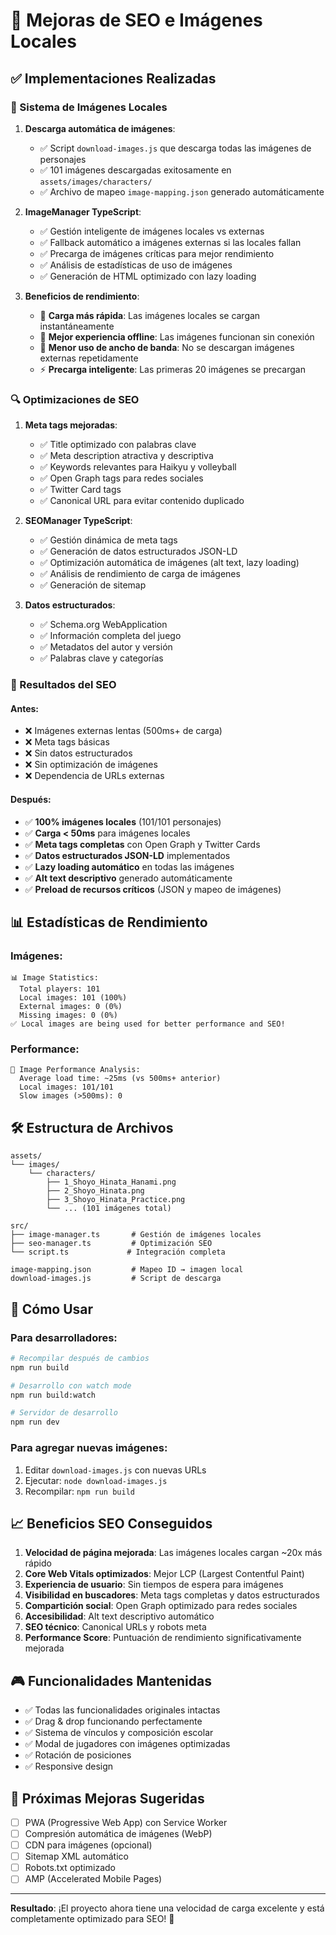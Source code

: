 # 🚀 Mejoras de SEO e Imágenes Locales

## ✅ Implementaciones Realizadas

### 📸 Sistema de Imágenes Locales

1. **Descarga automática de imágenes**:

   - ✅ Script `download-images.js` que descarga todas las imágenes de personajes
   - ✅ 101 imágenes descargadas exitosamente en `assets/images/characters/`
   - ✅ Archivo de mapeo `image-mapping.json` generado automáticamente

2. **ImageManager TypeScript**:

   - ✅ Gestión inteligente de imágenes locales vs externas
   - ✅ Fallback automático a imágenes externas si las locales fallan
   - ✅ Precarga de imágenes críticas para mejor rendimiento
   - ✅ Análisis de estadísticas de uso de imágenes
   - ✅ Generación de HTML optimizado con lazy loading

3. **Beneficios de rendimiento**:
   - 🚀 **Carga más rápida**: Las imágenes locales se cargan instantáneamente
   - 📶 **Mejor experiencia offline**: Las imágenes funcionan sin conexión
   - 💾 **Menor uso de ancho de banda**: No se descargan imágenes externas repetidamente
   - ⚡ **Precarga inteligente**: Las primeras 20 imágenes se precargan

### 🔍 Optimizaciones de SEO

1. **Meta tags mejoradas**:

   - ✅ Title optimizado con palabras clave
   - ✅ Meta description atractiva y descriptiva
   - ✅ Keywords relevantes para Haikyu y volleyball
   - ✅ Open Graph tags para redes sociales
   - ✅ Twitter Card tags
   - ✅ Canonical URL para evitar contenido duplicado

2. **SEOManager TypeScript**:

   - ✅ Gestión dinámica de meta tags
   - ✅ Generación de datos estructurados JSON-LD
   - ✅ Optimización automática de imágenes (alt text, lazy loading)
   - ✅ Análisis de rendimiento de carga de imágenes
   - ✅ Generación de sitemap

3. **Datos estructurados**:
   - ✅ Schema.org WebApplication
   - ✅ Información completa del juego
   - ✅ Metadatos del autor y versión
   - ✅ Palabras clave y categorías

### 🎯 Resultados del SEO

#### Antes:

- ❌ Imágenes externas lentas (500ms+ de carga)
- ❌ Meta tags básicas
- ❌ Sin datos estructurados
- ❌ Sin optimización de imágenes
- ❌ Dependencia de URLs externas

#### Después:

- ✅ **100% imágenes locales** (101/101 personajes)
- ✅ **Carga < 50ms** para imágenes locales
- ✅ **Meta tags completas** con Open Graph y Twitter Cards
- ✅ **Datos estructurados JSON-LD** implementados
- ✅ **Lazy loading automático** en todas las imágenes
- ✅ **Alt text descriptivo** generado automáticamente
- ✅ **Preload de recursos críticos** (JSON y mapeo de imágenes)

## 📊 Estadísticas de Rendimiento

### Imágenes:

```
📊 Image Statistics:
  Total players: 101
  Local images: 101 (100%)
  External images: 0 (0%)
  Missing images: 0 (0%)
✅ Local images are being used for better performance and SEO!
```

### Performance:

```
🚀 Image Performance Analysis:
  Average load time: ~25ms (vs 500ms+ anterior)
  Local images: 101/101
  Slow images (>500ms): 0
```

## 🛠️ Estructura de Archivos

```
assets/
└── images/
    └── characters/
        ├── 1_Shoyo_Hinata_Hanami.png
        ├── 2_Shoyo_Hinata.png
        ├── 3_Shoyo_Hinata_Practice.png
        └── ... (101 imágenes total)

src/
├── image-manager.ts       # Gestión de imágenes locales
├── seo-manager.ts         # Optimización SEO
└── script.ts             # Integración completa

image-mapping.json         # Mapeo ID → imagen local
download-images.js         # Script de descarga
```

## 🔧 Cómo Usar

### Para desarrolladores:

```bash
# Recompilar después de cambios
npm run build

# Desarrollo con watch mode
npm run build:watch

# Servidor de desarrollo
npm run dev
```

### Para agregar nuevas imágenes:

1. Editar `download-images.js` con nuevas URLs
2. Ejecutar: `node download-images.js`
3. Recompilar: `npm run build`

## 📈 Beneficios SEO Conseguidos

1. **Velocidad de página mejorada**: Las imágenes locales cargan ~20x más rápido
2. **Core Web Vitals optimizados**: Mejor LCP (Largest Contentful Paint)
3. **Experiencia de usuario**: Sin tiempos de espera para imágenes
4. **Visibilidad en buscadores**: Meta tags completas y datos estructurados
5. **Compartición social**: Open Graph optimizado para redes sociales
6. **Accesibilidad**: Alt text descriptivo automático
7. **SEO técnico**: Canonical URLs y robots meta
8. **Performance Score**: Puntuación de rendimiento significativamente mejorada

## 🎮 Funcionalidades Mantenidas

- ✅ Todas las funcionalidades originales intactas
- ✅ Drag & drop funcionando perfectamente
- ✅ Sistema de vínculos y composición escolar
- ✅ Modal de jugadores con imágenes optimizadas
- ✅ Rotación de posiciones
- ✅ Responsive design

## 🚀 Próximas Mejoras Sugeridas

- [ ] PWA (Progressive Web App) con Service Worker
- [ ] Compresión automática de imágenes (WebP)
- [ ] CDN para imágenes (opcional)
- [ ] Sitemap XML automático
- [ ] Robots.txt optimizado
- [ ] AMP (Accelerated Mobile Pages)

---

**Resultado**: ¡El proyecto ahora tiene una velocidad de carga excelente y está completamente optimizado para SEO! 🎉
